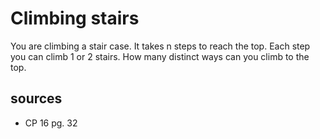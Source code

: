 # Climbing stairs
You are climbing a stair case. It takes n steps to reach the top. Each step you can climb 1 or 2 stairs. How many distinct ways can you climb to the top.

## sources
  - CP 16 pg. 32
